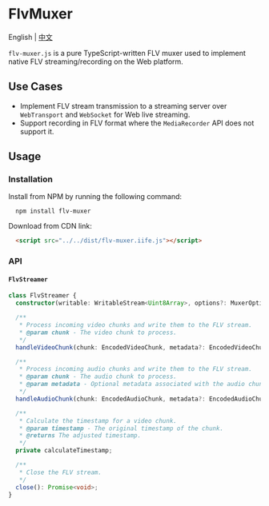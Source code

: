 # FlvMuxer

English | [中文](./README_CN.md)

`flv-muxer.js` is a pure TypeScript-written FLV muxer used to implement native FLV streaming/recording on the Web platform.

## Use Cases

- Implement FLV stream transmission to a streaming server over `WebTransport` and `WebSocket` for Web live streaming.
- Support recording in FLV format where the `MediaRecorder` API does not support it.

## Usage

### Installation

Install from NPM by running the following command:

```shell
  npm install flv-muxer
```

Download from CDN link:

```html
  <script src="../../dist/flv-muxer.iife.js"></script>
```

### API

#### `FlvStreamer`

```ts
class FlvStreamer {
  constructor(writable: WritableStream<Uint8Array>, options?: MuxerOptions);

  /**
   * Process incoming video chunks and write them to the FLV stream.
   * @param chunk - The video chunk to process.
   */
  handleVideoChunk(chunk: EncodedVideoChunk, metadata?: EncodedVideoChunkMetadata): Promise<void>;

  /**
   * Process incoming audio chunks and write them to the FLV stream.
   * @param chunk - The audio chunk to process.
   * @param metadata - Optional metadata associated with the audio chunk.
   */
  handleAudioChunk(chunk: EncodedAudioChunk, metadata?: EncodedAudioChunkMetadata): Promise<void>;

  /**
   * Calculate the timestamp for a video chunk.
   * @param timestamp - The original timestamp of the chunk.
   * @returns The adjusted timestamp.
   */
  private calculateTimestamp;

  /**
   * Close the FLV stream.
   */
  close(): Promise<void>;
}
```
